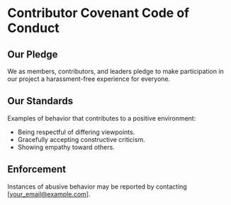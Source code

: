 # Contributor Covenant Code of Conduct

## Our Pledge
We as members, contributors, and leaders pledge to make participation in our project a harassment-free experience for everyone.

## Our Standards
Examples of behavior that contributes to a positive environment:
- Being respectful of differing viewpoints.
- Gracefully accepting constructive criticism.
- Showing empathy toward others.

## Enforcement
Instances of abusive behavior may be reported by contacting [your_email@example.com].
